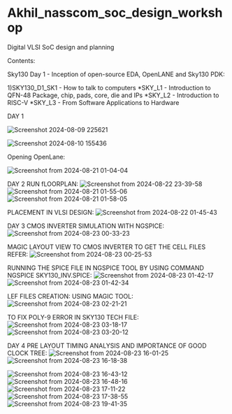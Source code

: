 # Akhil_nasscom_soc_design_workshop

 Digital VLSI SoC design and planning
 
 Contents:

Sky130 Day 1 - Inception of open-source EDA, OpenLANE and Sky130 PDK:

1)SKY130_D1_SK1 - How to talk to computers
*SKY_L1 - Introduction to QFN-48 Package, chip, pads, core, die and IPs
*SKY_L2 - Introduction to RISC-V
*SKY_L3 - From Software Applications to Hardware

DAY 1

![Screenshot 2024-08-09 225621](https://github.com/user-attachments/assets/f7aa98d5-70e6-4b9a-bf19-43696c19ecf7)

![Screenshot 2024-08-10 155436](https://github.com/user-attachments/assets/d07419c7-c779-4c0f-acbd-d1a7eafa56b9)

Opening OpenLane:

![Screenshot from 2024-08-21 01-04-04](https://github.com/user-attachments/assets/86ae852b-00c2-4bf9-8ad3-130180d6ad31)

DAY 2
RUN fLOORPLAN:
![Screenshot from 2024-08-22 23-39-58](https://github.com/user-attachments/assets/b121aeaf-c21d-4b48-b623-cc0b515e6ca1)
![Screenshot from 2024-08-21 01-55-06](https://github.com/user-attachments/assets/81d5c06f-dd87-4371-9da8-04ea32b21905)
![Screenshot from 2024-08-21 01-58-05](https://github.com/user-attachments/assets/2f4bc82b-fc44-4ddc-9c38-8343e1fb8030)

PLACEMENT IN VLSI DESIGN:
![Screenshot from 2024-08-22 01-45-43](https://github.com/user-attachments/assets/d5b2972e-5996-41f7-8c4f-4ab0cfb564b9)

DAY 3
CMOS INVERTER SIMULATION WITH NGSPICE:
![Screenshot from 2024-08-23 00-33-23](https://github.com/user-attachments/assets/fe6ee788-0d6d-40aa-99be-f81081944f08)

MAGIC LAYOUT VIEW TO CMOS INVERTER TO GET THE CELL FILES REFER:
![Screenshot from 2024-08-23 00-25-53](https://github.com/user-attachments/assets/2559fce8-e6ad-435b-b8a2-34f6206d6814)

RUNNING THE SPICE FILE IN NGSPICE TOOL BY USING COMMAND NGSPICE SKY130_INV.SPICE:
![Screenshot from 2024-08-23 01-42-17](https://github.com/user-attachments/assets/5f2cd642-91af-4169-8d32-fb7353770f12)
![Screenshot from 2024-08-23 01-42-34](https://github.com/user-attachments/assets/bb05ef34-10f6-4385-99f5-3e2dd61d4a32)

LEF FILES CREATION:
USING MAGIC TOOL: 
![Screenshot from 2024-08-23 02-21-21](https://github.com/user-attachments/assets/4f4cbb2e-c855-49a6-8f53-ed10c02ecba9)

TO FIX POLY-9 ERROR IN SKY130 TECH FILE:
![Screenshot from 2024-08-23 03-18-17](https://github.com/user-attachments/assets/b3e35e5d-437d-473c-a9a4-db9b082111db)
![Screenshot from 2024-08-23 03-20-12](https://github.com/user-attachments/assets/11d04642-8bff-4a4e-8ec3-f2d0f2a3e88b)

DAY 4
PRE LAYOUT TIMING ANALYSIS AND IMPORTANCE OF GOOD CLOCK TREE:
![Screenshot from 2024-08-23 16-01-25](https://github.com/user-attachments/assets/071b9387-92ec-4d2e-8940-27d66baf7f33)
![Screenshot from 2024-08-23 16-18-38](https://github.com/user-attachments/assets/4c328a5d-536f-471c-b85e-71039427d3b9)

![Screenshot from 2024-08-23 16-43-12](https://github.com/user-attachments/assets/f330fadc-2b01-43d4-a6c8-6e32be380b24)
![Screenshot from 2024-08-23 16-48-16](https://github.com/user-attachments/assets/51c5c947-0d74-48e7-a392-d03a96c0966d)
![Screenshot from 2024-08-23 17-11-22](https://github.com/user-attachments/assets/bac89e78-cf40-438a-9623-332bc24ccab1)
![Screenshot from 2024-08-23 17-38-55](https://github.com/user-attachments/assets/d9c56474-cdaa-4662-b855-5e829c93c1c4)
![Screenshot from 2024-08-23 19-41-35](https://github.com/user-attachments/assets/cd5b4972-bb01-41d5-975d-a0c6c0ee4b87)
